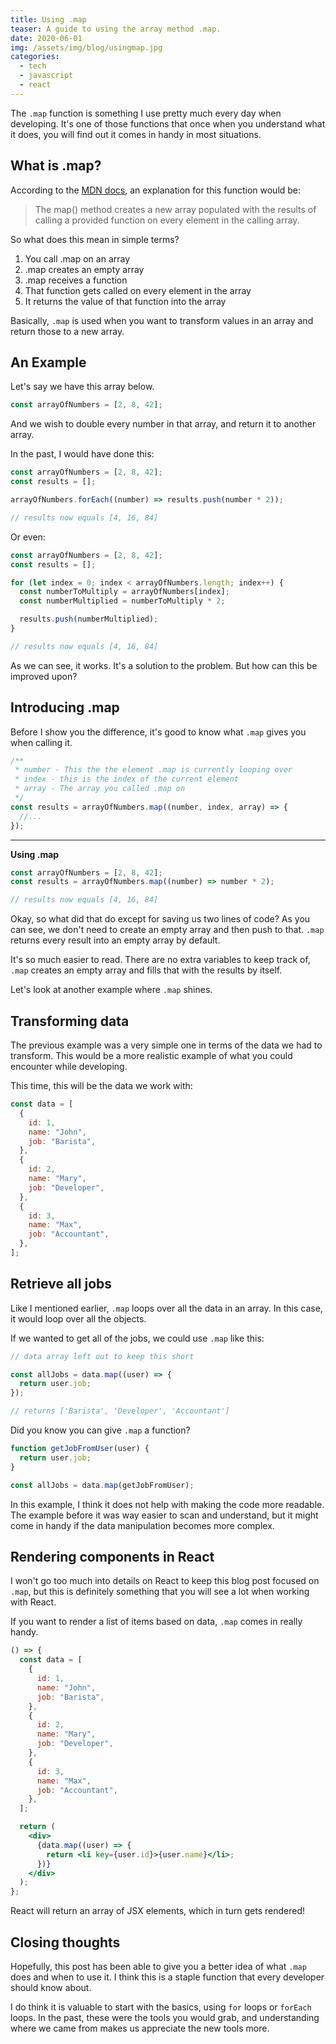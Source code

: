 ```yaml
---
title: Using .map
teaser: A guide to using the array method .map.
date: 2020-06-01
img: /assets/img/blog/usingmap.jpg
categories:
  - tech
  - javascript
  - react
---
```


The `.map` function is something I use pretty much every day when developing.
It's one of those functions that once when you understand what it does, you will
find out it comes in handy in most situations.

## What is .map?

According to the [MDN docs](https://developer.mozilla.org/en-US/docs/Web/JavaScript/Reference/Global_Objects/Array/map), an explanation for this function would be:

> The map() method creates a new array populated with the results of calling a provided function on every element in the calling array.

So what does this mean in simple terms?

1. You call .map on an array
2. .map creates an empty array
3. .map receives a function
4. That function gets called on every element in the array
5. It returns the value of that function into the array

Basically, `.map` is used when you want to transform values in an array and return those to a new array.

## An Example

Let's say we have this array below.

```js
const arrayOfNumbers = [2, 8, 42];
```

And we wish to double every number in that array, and return it to another array.

In the past, I would have done this:

```js
const arrayOfNumbers = [2, 8, 42];
const results = [];

arrayOfNumbers.forEach((number) => results.push(number * 2));

// results now equals [4, 16, 84]
```

Or even:

```js
const arrayOfNumbers = [2, 8, 42];
const results = [];

for (let index = 0; index < arrayOfNumbers.length; index++) {
  const numberToMultiply = arrayOfNumbers[index];
  const numberMultiplied = numberToMultiply * 2;

  results.push(numberMultiplied);
}

// results now equals [4, 16, 84]
```

As we can see, it works. It's a solution to the problem. But how can this be improved upon?

## Introducing .map

Before I show you the difference, it's good to know what `.map` gives you when calling it.

```js
/**
 * number - This the the element .map is currently looping over
 * index - this is the index of the current element
 * array - The array you called .map on
 */
const results = arrayOfNumbers.map((number, index, array) => {
  //...
});
```

---

**Using .map**

```js {2}
const arrayOfNumbers = [2, 8, 42];
const results = arrayOfNumbers.map((number) => number * 2);

// results now equals [4, 16, 84]
```

Okay, so what did that do except for saving us two lines of code? As you can see, we don't need to create an empty array and then push to that. `.map` returns every result into an empty array by default.

It's so much easier to read. There are no extra variables to keep track of, `.map` creates an empty array and fills that with the results by itself.

Let's look at another example where `.map` shines.

## Transforming data

The previous example was a very simple one in terms of the data we had to transform. This would be a more realistic example of what you could encounter while developing.

This time, this will be the data we work with:

```js
const data = [
  {
    id: 1,
    name: "John",
    job: "Barista",
  },
  {
    id: 2,
    name: "Mary",
    job: "Developer",
  },
  {
    id: 3,
    name: "Max",
    job: "Accountant",
  },
];
```

## Retrieve all jobs

Like I mentioned earlier, `.map` loops over all the data in an array. In this case, it would loop over all the objects.

If we wanted to get all of the jobs, we could use `.map` like this:

```js
// data array left out to keep this short

const allJobs = data.map((user) => {
  return user.job;
});

// returns ['Barista', 'Developer', 'Accountant']
```

Did you know you can give `.map` a function?

```js
function getJobFromUser(user) {
  return user.job;
}

const allJobs = data.map(getJobFromUser);
```

In this example, I think it does not help with making the code more readable. The example before it was way easier to scan and understand, but it might come in handy if the data manipulation becomes more complex.

## Rendering components in React

I won't go too much into details on React to keep this blog post focused on `.map`, but this is definitely something that you will see a lot when working with React.

If you want to render a list of items based on data, `.map` comes in really handy.

```jsx
() => {
  const data = [
    {
      id: 1,
      name: "John",
      job: "Barista",
    },
    {
      id: 2,
      name: "Mary",
      job: "Developer",
    },
    {
      id: 3,
      name: "Max",
      job: "Accountant",
    },
  ];

  return (
    <div>
      {data.map((user) => {
        return <li key={user.id}>{user.name}</li>;
      })}
    </div>
  );
};
```

React will return an array of JSX elements, which in turn gets rendered!

## Closing thoughts

Hopefully, this post has been able to give you a better idea of what `.map` does and when to use it. I think this is a staple function that every developer should know about.

I do think it is valuable to start with the basics, using `for` loops or `forEach` loops. In the past, these were the tools you would grab, and understanding where we came from makes us appreciate the new tools more.
